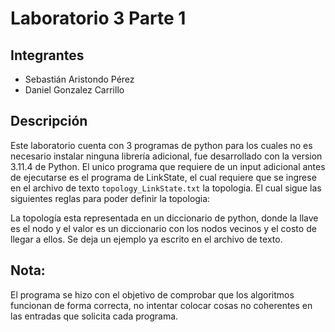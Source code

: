 # Laboratorio 3 Parte 1

## Integrantes
* Sebastián Aristondo Pérez
* Daniel Gonzalez Carrillo

## Descripción
Este laboratorio cuenta con 3 programas de python para los cuales no es necesario instalar ninguna librería adicional, fue desarrollado con la version 3.11.4 de Python. El unico programa que requiere de un input adicional antes de ejecutarse es el programa de LinkState, el cual requiere que se ingrese en el archivo de texto `topology_LinkState.txt` la topologia. El cual sigue las siguientes reglas para poder definir la topologia:

La topología esta representada en un diccionario de python, donde la llave es el nodo y el valor es un diccionario con los nodos vecinos y el costo de llegar a ellos. Se deja un ejemplo ya escrito en el archivo de texto.


## Nota:
El programa se hizo con el objetivo de comprobar que los algoritmos funcionan de forma correcta, no intentar colocar cosas no coherentes en las entradas que solicita cada programa.
